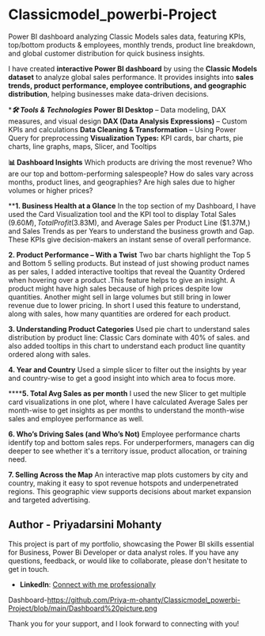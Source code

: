 # Classicmodel_powerbi-Project
Power BI dashboard analyzing Classic Models sales data, featuring KPIs, top/bottom products &amp; employees, monthly trends, product line breakdown, and global customer distribution for quick business insights.

I have created **interactive Power BI dashboard** by using the **Classic Models dataset** to analyze global sales performance. It provides insights into **sales trends, product performance, employee contributions, and geographic distribution**, helping businesses make data-driven decisions.


****🛠 Tools & Technologies***
**Power BI Desktop** – Data modeling, DAX measures, and visual design
**DAX (Data Analysis Expressions)** – Custom KPIs and calculations
**Data Cleaning & Transformation** – Using Power Query for preprocessing
**Visualization Types:** KPI cards, bar charts, pie charts, line graphs, maps, Slicer, and Tooltips 

**📊 Dashboard Insights**
Which products are driving the most revenue?
Who are our top and bottom-performing salespeople?
How do sales vary across months, product lines, and geographies?
Are high sales due to higher volumes or higher prices?

****1. Business Health at a Glance**
In the top section of my Dashboard, I have used the Card Visualization tool and the KPI tool to display Total Sales ($9.60M), Total Profit ($3.83M), and Average Sales per Product Line ($1.37M,) and Sales Trends as per Years to understand the business growth and Gap. These KPIs give decision-makers an instant sense of overall performance.


**2. Product Performance – With a Twist**
Two bar charts highlight the Top 5 and Bottom 5 selling products. But instead of just showing product names as per sales, I added interactive tooltips that reveal the Quantity Ordered when hovering over a product .This feature helps to give an insight. A product might have high sales because of high prices despite low quantities. Another might sell in large volumes but still bring in lower revenue due to lower pricing. In short I used this feature to understand, along with sales, how many quantities are ordered for each product. 

**3. Understanding Product Categories**
Used pie chart to understand sales distribution by product line:
Classic Cars dominate with 40% of sales. and also added tooltips in this chart to understand each product line quantity ordered along with sales.
 
**4. Year and Country**
Used a simple slicer to filter out the insights by year and country-wise to get a good insight into which area to focus more. 

******5. Total Avg Sales as per month**
I used the new Slicer to get multiple card visualizations in one plot, where I have calculated Average Sales per month-wise to get insights as per months to understand the month-wise sales and employee performance as well. 

**6. Who’s Driving Sales (and Who’s Not)**
Employee performance charts identify top and bottom sales reps.
For underperformers, managers can dig deeper to see whether it's a territory issue, product allocation, or training need.

**7. Selling Across the Map**
An interactive map plots customers by city and country, making it easy to spot revenue hotspots and underpenetrated regions.
This geographic view supports decisions about market expansion and targeted advertising.

## Author - Priyadarsini Mohanty

This project is part of my portfolio, showcasing the Power BI skills essential for Business, Power Bi Developer or data analyst roles. If you have any questions, feedback, or would like to collaborate, please don't hesitate to get in touch.

- **LinkedIn**: [Connect with me professionally](www.linkedin.com/in/priyadarsini-mohanty-368b17159)

Dashboard-https://github.com/Priya-m-ohanty/Classicmodel_powerbi-Project/blob/main/Dashboard%20picture.png



Thank you for your support, and I look forward to connecting with you!




